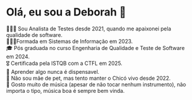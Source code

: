 # Olá, eu sou a Deborah 👋

👩🏽‍💻 Sou Analista de Testes desde 2021, quando me apaixonei pela qualidade de software. <br>
👩🏽‍🎓Formada em Sistemas de Informação em 2023.<br>
🎓 Pós graduada no curso Engenharia de Qualidade e Teste de Software em 2024.<br>
🎖️ Certificada pela ISTQB com a CTFL em 2025.<br>
🚀 Aprender algo nunca é dispensavel.<br>
🐢 Não sou mãe de pet, mas tento manter o Chicó vivo desde 2022.<br>
🎸 Gosto muito de música (apesar de não tocar nenhum instrumento), não importa o tipo, música boa é sempre bem vinda.<br>


